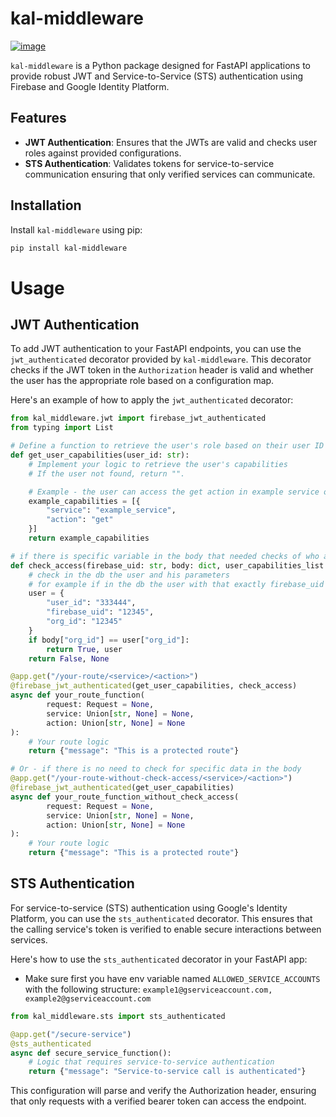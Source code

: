 # kal-middleware


[![image](https://img.shields.io/pypi/v/kal-middleware.svg)](https://pypi.python.org/pypi/kal-middleware)

`kal-middleware` is a Python package designed for FastAPI applications to provide robust JWT and Service-to-Service (STS) authentication using Firebase and Google Identity Platform.

## Features

- **JWT Authentication**: Ensures that the JWTs are valid and checks user roles against provided configurations.
- **STS Authentication**: Validates tokens for service-to-service communication ensuring that only verified services can communicate.

## Installation

Install `kal-middleware` using pip:

```bash
pip install kal-middleware
```

# Usage

## JWT Authentication

To add JWT authentication to your FastAPI endpoints, you can use the `jwt_authenticated` decorator provided by `kal-middleware`. This decorator checks if the JWT token in the `Authorization` header is valid and whether the user has the appropriate role based on a configuration map.

Here's an example of how to apply the `jwt_authenticated` decorator:

```python
from kal_middleware.jwt import firebase_jwt_authenticated
from typing import List

# Define a function to retrieve the user's role based on their user ID
def get_user_capabilities(user_id: str):
    # Implement your logic to retrieve the user's capabilities
    # If the user not found, return "".

    # Example - the user can access the get action in example service only.
    example_capabilities = [{
        "service": "example_service",
        "action": "get"
    }]
    return example_capabilities

# if there is specific variable in the body that needed checks of who access its data only
def check_access(firebase_uid: str, body: dict, user_capabilities_list: List):
    # check in the db the user and his parameters
    # for example if in the db the user with that exactly firebase_uid is:
    user = {
        "user_id": "333444",
        "firebase_uid": "12345",
        "org_id": "12345"
    }
    if body["org_id"] == user["org_id"]:
        return True, user
    return False, None

@app.get("/your-route/<service>/<action>")
@firebase_jwt_authenticated(get_user_capabilities, check_access)
async def your_route_function(
        request: Request = None,
        service: Union[str, None] = None,
        action: Union[str, None] = None
):
    # Your route logic
    return {"message": "This is a protected route"}

# Or - if there is no need to check for specific data in the body
@app.get("/your-route-without-check-access/<service>/<action>")
@firebase_jwt_authenticated(get_user_capabilities)
async def your_route_function_without_check_access(
        request: Request = None,
        service: Union[str, None] = None,
        action: Union[str, None] = None
):
    # Your route logic
    return {"message": "This is a protected route"}
```

## STS Authentication
For service-to-service (STS) authentication using Google's Identity Platform, you can use the `sts_authenticated` decorator. This ensures that the calling service's token is verified to enable secure interactions between services.

Here's how to use the `sts_authenticated` decorator in your FastAPI app:
- Make sure first you have env variable named `ALLOWED_SERVICE_ACCOUNTS` with the following structure: `example1@gserviceaccount.com, example2@gserviceaccount.com`
```python
from kal_middleware.sts import sts_authenticated

@app.get("/secure-service")
@sts_authenticated
async def secure_service_function():
    # Logic that requires service-to-service authentication
    return {"message": "Service-to-service call is authenticated"}
```
This configuration will parse and verify the Authorization header, ensuring that only requests with a verified bearer token can access the endpoint.

